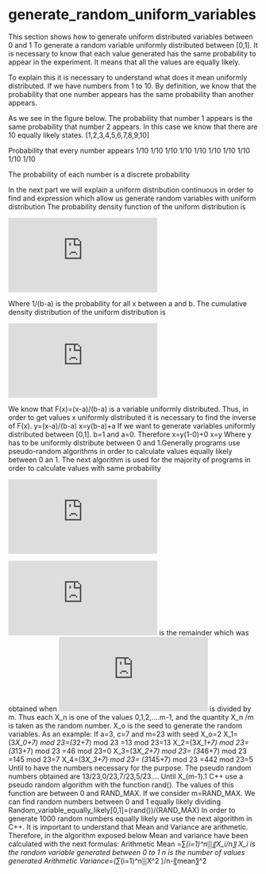 # generate_random_uniform_variables
This section shows how to generate uniform distributed variables between 0 and 1 
To generate a random variable uniformly distributed between [0,1]. It is necessary to know that each value generated has the same probability to appear in the experiment. It means that all the values are equally likely. 

To explain this it is necessary to understand what does it mean uniformly distributed. If we have numbers from 1 to 10. By definition, we know that the probability that one number appears has the same probability than another appears.

As we see in the figure below. The probability that number 1 appears is the same probability that number 2 appears. In this case we know that there are 10 equally likely states.
 	[1,2,3,4,5,6,7,8,9,10]
  
Probability	that every number appears 1/10	1/10	1/10	1/10	1/10	1/10	1/10	1/10	1/10	1/10

The probability of each number is a discrete probability

In the next part we will explain a uniform distribution continuous in order to find and expression which allow us generate random variables with uniform distribution
The probability density function of the uniform distribution is

![](https://latex.codecogs.com/gif.latex?f%28x%29%3D%5Cleft%5C%7B%5Cbegin%7Bmatrix%7D%20%5Cfrac%7B1%7D%7Bb-a%7D%20%26%20a%5Cleq%20x%5Cleq%20b%5C%5C%200%20%26%20x%3C%20a%20%5C%2C%20%5C%2C%20x%3E%20b%20%5Cend%7Bmatrix%7D%5Cright.)

Where 1/(b-a) is the probability for all x between a and b.
The cumulative density distribution of the uniform distribution is 


![](https://latex.codecogs.com/gif.latex?f%28x%29%3D%5Cleft%5C%7B%5Cbegin%7Bmatrix%7D%20%5Cfrac%7Bx-a%7D%7Bb-a%7D%20%26%20a%5Cleq%20x%5Cleq%20b%5C%5C%200%20%26%20x%3C%20a%20%5C%2C%20%5C%2C%20x%3E%20b%20%5Cend%7Bmatrix%7D%5Cright.)

We know that  F(x)=(x-a)/(b-a) is a variable uniformly distributed. Thus, in order to get values x uniformly distributed it is necessary to find the inverse of F(x).
y=(x-a)/(b-a)
x=y(b-a)+a
If we want to generate variables uniformly distributed between [0,1]. 
b=1 and a=0.
Therefore
x=y(1-0)+0
x=y
Where y has to be uniformly distribute between 0 and 1.Generally programs use pseudo-random algorithms in order to calculate values equally likely between 0 an 1.
The next algorithm is used for the majority of programs in order to calculate values with same probability

![](https://latex.codecogs.com/gif.latex?X_%7Bn&plus;1%7D%3D%28a*X_%7Bn%7D&plus;c%29%20%5C%2C%20mod%20%5C%2C%20m%5C%2C%20%5C%2C%20%5C%2C%20n%5Cgeq%200)

![](https://latex.codecogs.com/gif.latex?X_%7Bn&plus;1%7D) is the remainder which was obtained when ![](https://latex.codecogs.com/gif.latex?a*X_%7Bn%7D&plus;c)  is divided by m. Thus each X_n  is one of the values 0,1,2,….m-1, and the quantity X_n /m is taken as the random number. X_o is the seed to generate the random variables. 
As an example:
If a=3, c=7 and m=23 with seed X_o=2 
X_1=(3*X_0+7)    mod  23=(3*2+7)    mod  23     =13 mod 23=13
X_2=(3*X_1+7)    mod  23= (3*13+7)    mod  23 =46 mod 23=0
X_3=(3*X_2+7)    mod  23= (3*46+7)    mod  23 =145 mod 23=7
X_4=(3*X_3+7)    mod  23= (3*145+7)    mod  23 =442 mod 23=5
Until to have the numbers necessary for the purpose. The pseudo random numbers obtained are 13/23,0/23,7/23,5/23…. Until X_(m-1).1
C++ use a pseudo random algorithm with the function rand(). The values of this function are between 0 and RAND_MAX. If we consider m=RAND_MAX. We can find random numbers between 0 and 1 equally likely dividing 
Random_variable_equally_likely[0,1]=(rand())/(RAND_MAX)
In order to generate 1000 random numbers equally likely we use the next algorithm in C++.
It is important to understand that Mean and Variance are arithmetic. Therefore, in the algorithm exposed below Mean and variance have been calculated with the next formulas:
Arithmetic Mean =∑_(i=1)^n▒〖X_i/n〗
X_i  is the random variable generated between 0 to 1
n is the number of values generated
Arithmetic Variance=(∑_(i=1)^n▒X^2 )/n-〖mean〗^2

